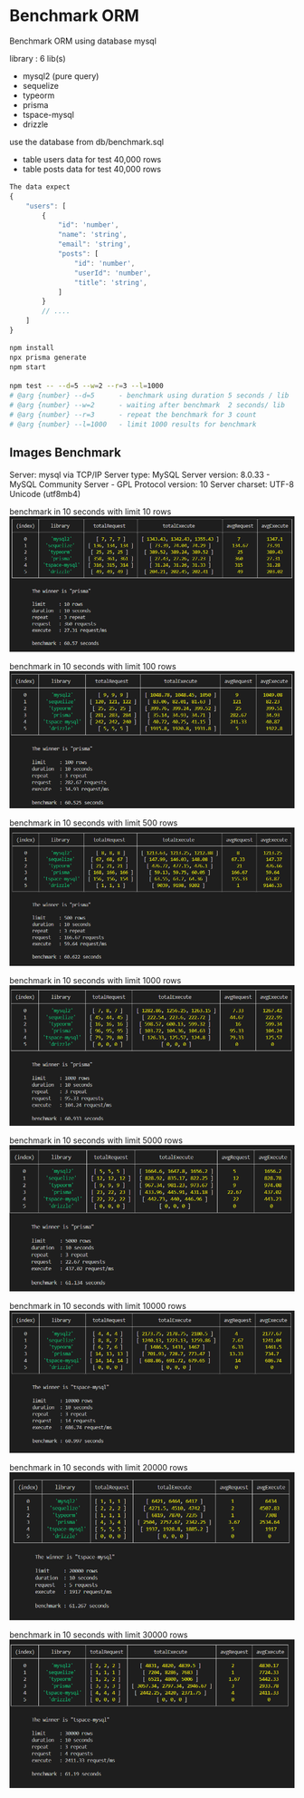 # Benchmark ORM
Benchmark ORM using database mysql

library  : 6 lib(s)
- mysql2 (pure query)
- sequelize
- typeorm
- prisma
- tspace-mysql
- drizzle

use the database from db/benchmark.sql
- table users data for test 40,000 rows 
- table posts data for test 40,000 rows

```js
The data expect
{
    "users": [
        {
            "id": 'number',
            "name": 'string',
            "email": 'string',
            "posts": [
                "id": 'number',
                "userId": 'number',
                "title": 'string',
            ]
        }
        // ....
    ]
}

```

```sh
npm install
npx prisma generate
npm start

npm test -- --d=5 --w=2 --r=3 --l=1000
# @arg {number} --d=5      - benchmark using duration 5 seconds / lib
# @arg {number} --w=2      - waiting after benchmark  2 seconds/ lib
# @arg {number} --r=3      - repeat the benchmark for 3 count
# @arg {number} --l=1000   - limit 1000 results for benchmark

```

## Images Benchmark

Server: mysql via TCP/IP
Server type: MySQL
Server version: 8.0.33 - MySQL Community Server - GPL
Protocol version: 10
Server charset: UTF-8 Unicode (utf8mb4)

benchmark in 10 seconds with limit 10 rows
![Example Image](images/limit_10.png)

benchmark in 10 seconds with limit 100 rows
![Example Image](images/limit_100.png)

benchmark in 10 seconds with limit 500 rows
![Example Image](images/limit_500.png)

benchmark in 10 seconds with limit 1000 rows
![Example Image](images/limit_1000.png)

benchmark in 10 seconds with limit 5000 rows
![Example Image](images/limit_5000.png)

benchmark in 10 seconds with limit 10000 rows
![Example Image](images/limit_10000.png)

benchmark in 10 seconds with limit 20000 rows
![Example Image](images/limit_20000.png)

benchmark in 10 seconds with limit 30000 rows
![Example Image](images/limit_30000.png)